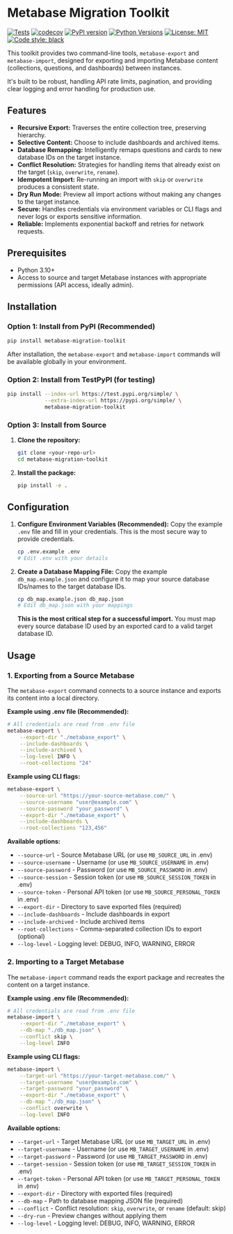 # Metabase Migration Toolkit

[![Tests](https://github.com/YOUR_USERNAME/metabase-migration-toolkit/actions/workflows/tests.yml/badge.svg)](https://github.com/YOUR_USERNAME/metabase-migration-toolkit/actions/workflows/tests.yml)
[![codecov](https://codecov.io/gh/YOUR_USERNAME/metabase-migration-toolkit/branch/main/graph/badge.svg)](https://codecov.io/gh/YOUR_USERNAME/metabase-migration-toolkit)
[![PyPI version](https://badge.fury.io/py/metabase-migration-toolkit.svg)](https://badge.fury.io/py/metabase-migration-toolkit)
[![Python Versions](https://img.shields.io/pypi/pyversions/metabase-migration-toolkit.svg)](https://pypi.org/project/metabase-migration-toolkit/)
[![License: MIT](https://img.shields.io/badge/License-MIT-yellow.svg)](https://opensource.org/licenses/MIT)
[![Code style: black](https://img.shields.io/badge/code%20style-black-000000.svg)](https://github.com/psf/black)

This toolkit provides two command-line tools, `metabase-export` and `metabase-import`, designed for exporting and importing Metabase content (collections, questions, and dashboards) between instances.

It's built to be robust, handling API rate limits, pagination, and providing clear logging and error handling for production use.

## Features

- **Recursive Export:** Traverses the entire collection tree, preserving hierarchy.
- **Selective Content:** Choose to include dashboards and archived items.
- **Database Remapping:** Intelligently remaps questions and cards to new database IDs on the target instance.
- **Conflict Resolution:** Strategies for handling items that already exist on the target (`skip`, `overwrite`, `rename`).
- **Idempotent Import:** Re-running an import with `skip` or `overwrite` produces a consistent state.
- **Dry Run Mode:** Preview all import actions without making any changes to the target instance.
- **Secure:** Handles credentials via environment variables or CLI flags and never logs or exports sensitive information.
- **Reliable:** Implements exponential backoff and retries for network requests.

## Prerequisites

- Python 3.10+
- Access to source and target Metabase instances with appropriate permissions (API access, ideally admin).

## Installation

### Option 1: Install from PyPI (Recommended)

```bash
pip install metabase-migration-toolkit
```

After installation, the `metabase-export` and `metabase-import` commands will be available globally in your environment.

### Option 2: Install from TestPyPI (for testing)

```bash
pip install --index-url https://test.pypi.org/simple/ \
            --extra-index-url https://pypi.org/simple/ \
            metabase-migration-toolkit
```

### Option 3: Install from Source

1.  **Clone the repository:**
    ```bash
    git clone <your-repo-url>
    cd metabase-migration-toolkit
    ```

2.  **Install the package:**
    ```bash
    pip install -e .
    ```

## Configuration

1.  **Configure Environment Variables (Recommended):**
    Copy the example `.env` file and fill in your credentials. This is the most secure way to provide credentials.
    ```bash
    cp .env.example .env
    # Edit .env with your details
    ```

2.  **Create a Database Mapping File:**
    Copy the example `db_map.example.json` and configure it to map your source database IDs/names to the target database IDs.
    ```bash
    cp db_map.example.json db_map.json
    # Edit db_map.json with your mappings
    ```
    **This is the most critical step for a successful import.** You must map every source database ID used by an exported card to a valid target database ID.

## Usage

### 1. Exporting from a Source Metabase

The `metabase-export` command connects to a source instance and exports its content into a local directory.

**Example using .env file (Recommended):**

```bash
# All credentials are read from .env file
metabase-export \
    --export-dir "./metabase_export" \
    --include-dashboards \
    --include-archived \
    --log-level INFO \
    --root-collections "24"
```

**Example using CLI flags:**

```bash
metabase-export \
    --source-url "https://your-source-metabase.com/" \
    --source-username "user@example.com" \
    --source-password "your_password" \
    --export-dir "./metabase_export" \
    --include-dashboards \
    --root-collections "123,456"
```

**Available options:**
- `--source-url` - Source Metabase URL (or use `MB_SOURCE_URL` in .env)
- `--source-username` - Username (or use `MB_SOURCE_USERNAME` in .env)
- `--source-password` - Password (or use `MB_SOURCE_PASSWORD` in .env)
- `--source-session` - Session token (or use `MB_SOURCE_SESSION_TOKEN` in .env)
- `--source-token` - Personal API token (or use `MB_SOURCE_PERSONAL_TOKEN` in .env)
- `--export-dir` - Directory to save exported files (required)
- `--include-dashboards` - Include dashboards in export
- `--include-archived` - Include archived items
- `--root-collections` - Comma-separated collection IDs to export (optional)
- `--log-level` - Logging level: DEBUG, INFO, WARNING, ERROR

### 2. Importing to a Target Metabase

The `metabase-import` command reads the export package and recreates the content on a target instance.

**Example using .env file (Recommended):**

```bash
# All credentials are read from .env file
metabase-import \
    --export-dir "./metabase_export" \
    --db-map "./db_map.json" \
    --conflict skip \
    --log-level INFO
```

**Example using CLI flags:**

```bash
metabase-import \
    --target-url "https://your-target-metabase.com/" \
    --target-username "user@example.com" \
    --target-password "your_password" \
    --export-dir "./metabase_export" \
    --db-map "./db_map.json" \
    --conflict overwrite \
    --log-level INFO
```

**Available options:**
- `--target-url` - Target Metabase URL (or use `MB_TARGET_URL` in .env)
- `--target-username` - Username (or use `MB_TARGET_USERNAME` in .env)
- `--target-password` - Password (or use `MB_TARGET_PASSWORD` in .env)
- `--target-session` - Session token (or use `MB_TARGET_SESSION_TOKEN` in .env)
- `--target-token` - Personal API token (or use `MB_TARGET_PERSONAL_TOKEN` in .env)
- `--export-dir` - Directory with exported files (required)
- `--db-map` - Path to database mapping JSON file (required)
- `--conflict` - Conflict resolution: `skip`, `overwrite`, or `rename` (default: skip)
- `--dry-run` - Preview changes without applying them
- `--log-level` - Logging level: DEBUG, INFO, WARNING, ERROR